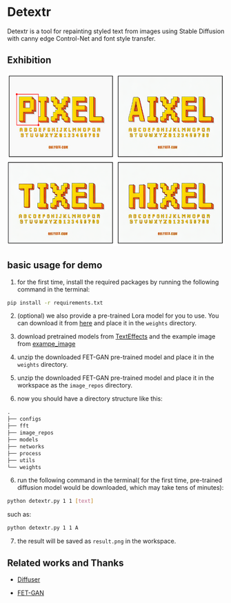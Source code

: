 # Detextr

Detextr is a tool for repainting styled text from images using Stable Diffusion with canny edge Control-Net and font style transfer. 

## Exhibition

<center class="half">
<img src="docs/result.png" height=400/>
</center>

## basic usage for demo

1. for the first time, install the required packages by running the following command in the terminal:

```bash
pip install -r requirements.txt
```

2. (optional) we also provide a pre-trained Lora model for you to use. You can download it from [here](https://pan.baidu.com/s/1stHozq2PSyx8Uq309UHZFw?pwd=text) and place it in the `weights` directory.

2. download pretrained models from [TextEffects](https://pan.baidu.com/s/1stHozq2PSyx8Uq309UHZFw?pwd=text) and the example image from [exampe_image](https://pan.baidu.com/s/1stHozq2PSyx8Uq309UHZFw?pwd=text)

3. unzip the downloaded FET-GAN pre-trained model and place it in the `weights` directory.

4. unzip the downloaded FET-GAN pre-trained model and place it in the workspace as the `image_repos` directory.

5. now you should have a directory structure like this:

```
.
├── configs
├── fft
├── image_repos
├── models
├── networks
├── process
├── utils
└── weights
```

6. run the following command in the terminal( for the first time, pre-trained diffusion model would be downloaded, which may take tens of minutes):

```bash
python detextr.py 1 1 [text]
```

such as:

```bash
python detextr.py 1 1 A
```

7. the result will be saved as `result.png` in the workspace.

## Related works and Thanks

- [Diffuser](https://github.com/huggingface/diffusers)

- [FET-GAN](https://github.com/liweileev/FET-GAN)
